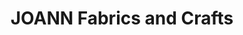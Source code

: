 ---
title: "JOANN Fabrics and Crafts"
url: /christiansburg/joann-fabrics-and-crafts/
shop: craft
---
